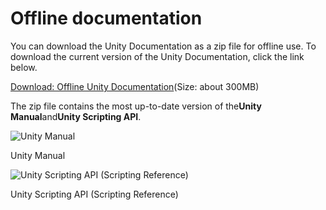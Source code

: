# Offline documentation

You can download the Unity Documentation as a zip file for offline use. To download the current version of the Unity Documentation, click the link below.

[Download: Offline Unity Documentation](https://storage.googleapis.com/docscloudstorage/2019.2/UnityDocumentation.zip)\(Size: about 300MB\)

The zip file contains the most up-to-date version of the**Unity Manual**and**Unity Scripting API**.

![](https://docs.unity3d.com/2019.2/Documentation/uploads/Main/OfflineDocumentationUserManual.jpg "Unity Manual")

Unity Manual

![](https://docs.unity3d.com/2019.2/Documentation/uploads/Main/OfflineDocumentationScriptRef.png "Unity Scripting API \(Scripting Reference\)")

Unity Scripting API \(Scripting Reference\)

